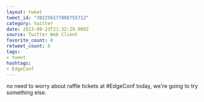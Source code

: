 ```yaml
---
layout: tweet
tweet_id: "382256177888755712"
category: twitter
date: 2013-09-23T21:32:29.000Z
source: Twitter Web Client
favorite_count: 0
retweet_count: 0
tags:
- tweet
hashtags:
- EdgeConf
---
```


no need to worry about raffle tickets at #EdgeConf today, we're going to try something else.
